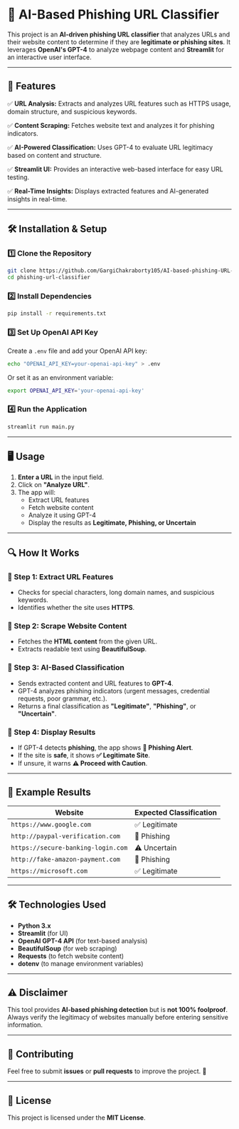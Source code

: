 # 🚀 AI-Based Phishing URL Classifier

This project is an **AI-driven phishing URL classifier** that analyzes URLs and their website content to determine if they are **legitimate or phishing sites**. It leverages **OpenAI's GPT-4** to analyze webpage content and **Streamlit** for an interactive user interface.

---

## 📌 Features

✅ **URL Analysis:** Extracts and analyzes URL features such as HTTPS usage, domain structure, and suspicious keywords.

✅ **Content Scraping:** Fetches website text and analyzes it for phishing indicators.

✅ **AI-Powered Classification:** Uses GPT-4 to evaluate URL legitimacy based on content and structure.

✅ **Streamlit UI:** Provides an interactive web-based interface for easy URL testing.

✅ **Real-Time Insights:** Displays extracted features and AI-generated insights in real-time.

---

## 🛠️ Installation & Setup

### 1️⃣ Clone the Repository
```bash
git clone https://github.com/GargiChakraborty105/AI-based-phishing-URL-classifier.git
cd phishing-url-classifier
```

### 2️⃣ Install Dependencies
```bash
pip install -r requirements.txt
```

### 3️⃣ Set Up OpenAI API Key
Create a `.env` file and add your OpenAI API key:
```bash
echo "OPENAI_API_KEY=your-openai-api-key" > .env
```

Or set it as an environment variable:
```bash
export OPENAI_API_KEY='your-openai-api-key'
```

### 4️⃣ Run the Application
```bash
streamlit run main.py
```

---

## 🖥️ Usage
1. **Enter a URL** in the input field.
2. Click on **"Analyze URL"**.
3. The app will:
   - Extract URL features
   - Fetch website content
   - Analyze it using GPT-4
   - Display the results as **Legitimate, Phishing, or Uncertain**

---

## 🔍 How It Works

### 🔹 Step 1: Extract URL Features
- Checks for special characters, long domain names, and suspicious keywords.
- Identifies whether the site uses **HTTPS**.

### 🔹 Step 2: Scrape Website Content
- Fetches the **HTML content** from the given URL.
- Extracts readable text using **BeautifulSoup**.

### 🔹 Step 3: AI-Based Classification
- Sends extracted content and URL features to **GPT-4**.
- GPT-4 analyzes phishing indicators (urgent messages, credential requests, poor grammar, etc.).
- Returns a final classification as **"Legitimate"**, **"Phishing"**, or **"Uncertain"**.

### 🔹 Step 4: Display Results
- If GPT-4 detects **phishing**, the app shows **🚨 Phishing Alert**.
- If the site is **safe**, it shows **✅ Legitimate Site**.
- If unsure, it warns **⚠️ Proceed with Caution**.

---

## 📜 Example Results
| **Website**                 | **Expected Classification** |
|-----------------------------|-----------------------------|
| `https://www.google.com`   | ✅ Legitimate |
| `http://paypal-verification.com` | 🚨 Phishing |
| `https://secure-banking-login.com` | ⚠️ Uncertain |
| `http://fake-amazon-payment.com` | 🚨 Phishing |
| `https://microsoft.com`  | ✅ Legitimate |

---

## 🛠️ Technologies Used
- **Python 3.x**
- **Streamlit** (for UI)
- **OpenAI GPT-4 API** (for text-based analysis)
- **BeautifulSoup** (for web scraping)
- **Requests** (to fetch website content)
- **dotenv** (to manage environment variables)

---

## ⚠️ Disclaimer
This tool provides **AI-based phishing detection** but is **not 100% foolproof**. Always verify the legitimacy of websites manually before entering sensitive information.

---

## 🤝 Contributing
Feel free to submit **issues** or **pull requests** to improve the project. 🚀

---

## 📜 License
This project is licensed under the **MIT License**.


